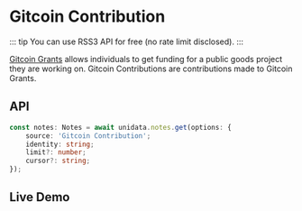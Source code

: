 # Gitcoin Contribution

<Logos type="Notes" :names="['Gitcoin', 'Ethereum', 'Polygon', 'RSS3']" />

::: tip
You can use RSS3 API for free (no rate limit disclosed).
:::

[Gitcoin Grants](https://gitcoin.co/grants/explorer/) allows individuals to get funding for a public goods project they are working on. Gitcoin Contributions are contributions made to Gitcoin Grants.

## API

```ts
const notes: Notes = await unidata.notes.get(options: {
    source: 'Gitcoin Contribution';
    identity: string;
    limit?: number;
    cursor?: string;
});
```

## Live Demo

<Notes :source="'Gitcoin Contribution'" :defaultIdentity="'0xC8b960D09C0078c18Dcbe7eB9AB9d816BcCa8944'" />
